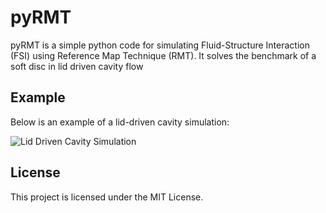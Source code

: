# pyRMT
pyRMT is a simple python code for simulating Fluid-Structure Interaction (FSI) using Reference Map Technique (RMT). It solves the benchmark of a soft disc in lid driven cavity flow

## Example

Below is an example of a lid-driven cavity simulation:

![Lid Driven Cavity Simulation](lid_driven.gif)

## License

This project is licensed under the MIT License.
